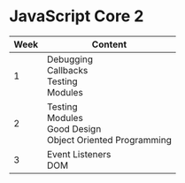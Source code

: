 # JavaScript Core 2

| Week | Content                                                                |
| ---- | ---------------------------------------------------------------------- |
| 1    | Debugging <br> Callbacks <br> Testing <br> Modules                     |
| 2    | Testing <br> Modules <br> Good Design <br> Object Oriented Programming |
| 3    | Event Listeners <br> DOM                                               |
